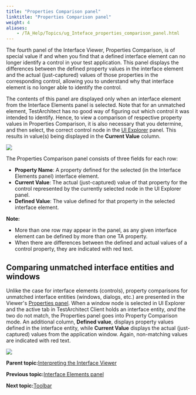 ```yaml
--- 
title: "Properties Comparison panel"
linktitle: "Properties Comparison panel"
weight: 4
aliases: 
    - /TA_Help/Topics/ug_Inteface_properties_comparison_panel.html
---
```


The fourth panel of the Interface Viewer, Properties Comparison, is of special value if and when you find that a defined interface element can no longer identify a control in your test application. This panel displays the differences between the defined property values in the interface element and the actual \(just-captured\) values of those properties in the corresponding control, allowing you to understand why that interface element is no longer able to identify the control.

The contents of this panel are displayed only when an interface element from the Interface Elements panel is selected. Note that for an unmatched element, TestArchitect has no good way of figuring out which control it was intended to identify. Hence, to view a comparison of respective property values in Properties Comparison, it is also necessary that you determine, and then select, the correct control node in the [UI Explorer](ug_Interface_UI_explorer_panel.html) panel. This results in value\(s\) being displayed in the **Current Value** column.

![](/images//Images/Properties_comparison_panel.png)

The Properties Comparison panel consists of three fields for each row:

-   **Property Name**: A property defined for the selected \(in the Interface Elements panel\) interface element.
-   **Current Value**: The actual \(just-captured\) value of that property for the control represented by the currently selected node in the UI Explorer panel.
-   **Defined Value**: The value defined for that property in the selected interface element.

**Note:**

-   More than one row may appear in the panel, as any given interface element can be defined by more than one TA property.
-   When there are differences between the defined and actual values of a control property, they are indicated with red text.

## Comparing unmatched interface entities and windows

Unlike the case for interface elements \(controls\), property comparisons for unmatched interface entities \(windows, dialogs, etc.\) are presented in the Viewer's [Properties panel](ug_Interface_properties_panel.html). When a window node is selected in UI Explorer and the active tab in TestArchitect Client holds an interface entity, *and* the two do not match, the Properties panel goes into Property Comparison mode. An additional column, **Defined value**, displays property values defined in the interface entity, while **Current Value** displays the actual \(just-captured\) values from the application window. Again, non-matching values are indicated with red text.

![](/images//Images/Properties_comparison_panel_interface_entity.png)

**Parent topic:**[Interpreting the Interface Viewer](/TA_Help/Topics/Interface_def_Viewer_reading.html)

**Previous topic:**[Interface Elements panel](/TA_Help/Topics/ug_Interface_panel.html)

**Next topic:**[Toolbar](/TA_Help/Topics/ug_Interface_viewer_toolbar.html)

